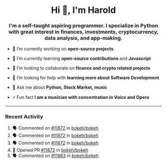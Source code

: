 <h1 align="center">Hi 👋, I'm Harold</h1>
<h3 align="center">I'm a self-taught aspiring programmer. I specialize in Python with great interest in finances, investments, cryptocurrency, data analysis, and app-making.</h3>


- 🔭 I’m currently working on **open-source projects**

- 🌱 I’m currently learning **open-source contributions** and **Javascript**

- 👯 I’m looking to collaborate on **finance and crypto related projects**

- 🤝 I’m looking for help with **learning more about Software Development**

- 💬 Ask me about **Python, Stock Market, music**

- ⚡ Fun fact **I am a musician with concentration in Voice and Opera**

---

### Recent Activity

<!--START_SECTION:activity-->
1. 🗣 Commented on [#11872](https://github.com/bokeh/bokeh/issues/11872) in [bokeh/bokeh](https://github.com/bokeh/bokeh)
2. 🗣 Commented on [#11872](https://github.com/bokeh/bokeh/issues/11872) in [bokeh/bokeh](https://github.com/bokeh/bokeh)
3. 🗣 Commented on [#11872](https://github.com/bokeh/bokeh/issues/11872) in [bokeh/bokeh](https://github.com/bokeh/bokeh)
4. 💪 Opened PR [#11872](https://github.com/bokeh/bokeh/pull/11872) in [bokeh/bokeh](https://github.com/bokeh/bokeh)
5. 🗣 Commented on [#11863](https://github.com/bokeh/bokeh/issues/11863) in [bokeh/bokeh](https://github.com/bokeh/bokeh)
<!--END_SECTION:activity-->

<!---
ArchaeotheriumSapienter/ArchaeotheriumSapienter is a ✨ special ✨ repository because its `README.md` (this file) appears on your GitHub profile.
You can click the Preview link to take a look at your changes.
--->
